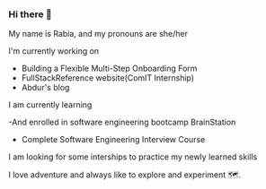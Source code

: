 ### Hi there 👋

My name is Rabia, and my pronouns are she/her

I'm currently working on

- Building a Flexible Multi-Step Onboarding Form
- FullStackReference website(ComIT Internship)
- Abdur's blog


I am currently learning

-And enrolled in software engineering bootcamp BrainStation

- Complete Software Engineering Interview Course

I am looking for some interships to practice my newly learned skills


I love adventure and always like to  explore and experiment :world_map:.

<!--
**RabiaAbdurRehman/RabiaAbdurRehman** is a ✨ _special_ ✨ repository because its `README.md` (this file) appears on your GitHub profile.

Here are some ideas to get you started:

- 🔭 I’m currently working on ...
- 🌱 I’m currently learning ...
- 👯 I’m looking to collaborate on ...
- 🤔 I’m looking for help with ...
- 💬 Ask me about ...
- 📫 How to reach me: ...
- 😄 Pronouns: ...
- ⚡ Fun fact: ...
-->
